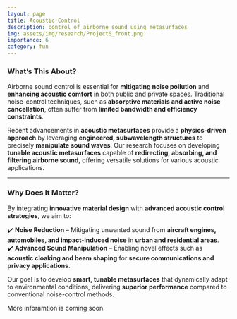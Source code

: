 ```yaml
---
layout: page
title: Acoustic Control
description: control of airborne sound using metasurfaces
img: assets/img/research/Project6_front.png
importance: 6
category: fun
---
```

### What’s This About?  

Airborne sound control is essential for **mitigating noise pollution** and **enhancing acoustic comfort** in both public and private spaces. Traditional noise-control techniques, such as **absorptive materials and active noise cancellation**, often suffer from **limited bandwidth and efficiency constraints**.  

Recent advancements in **acoustic metasurfaces** provide a **physics-driven approach** by leveraging **engineered, subwavelength structures** to precisely **manipulate sound waves**. Our research focuses on developing **tunable acoustic metasurfaces** capable of **redirecting, absorbing, and filtering airborne sound**, offering versatile solutions for various acoustic applications.  

---

### Why Does It Matter?

By integrating **innovative material design** with **advanced acoustic control strategies**, we aim to:  

✔️ **Noise Reduction** – Mitigating unwanted sound from **aircraft engines, automobiles, and impact-induced noise** in **urban and residential areas**.  
✔️ **Advanced Sound Manipulation** – Enabling novel effects such as **acoustic cloaking and beam shaping** for **secure communications and privacy applications**.  

Our goal is to develop **smart, tunable metasurfaces** that dynamically adapt to environmental conditions, delivering **superior performance** compared to conventional noise-control methods.  


More inforamtion is coming soon.

